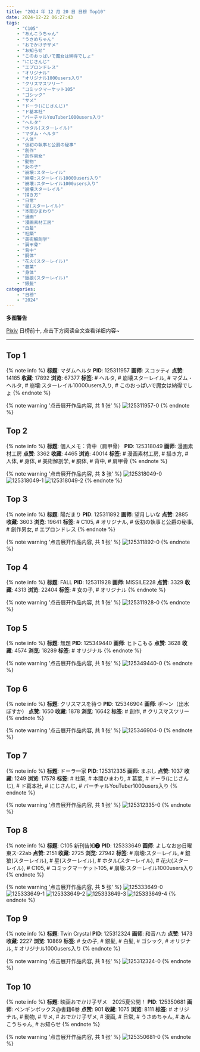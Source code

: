 ```yaml
---
title: "2024 年 12 月 20 日 日榜 Top10"
date: 2024-12-22 06:27:43
tags:
    - "C105"
    - "あんこうちゃん"
    - "うさめちゃん"
    - "おでかけ子ザメ"
    - "お知らせ"
    - "このおっぱいで魔女は納得でしょ"
    - "にじさんじ"
    - "エプロンドレス"
    - "オリジナル"
    - "オリジナル1000users入り"
    - "クリスマスツリー"
    - "コミックマーケット105"
    - "ゴシック"
    - "サメ"
    - "ドーラ(にじさんじ)"
    - "ド葛本社"
    - "バーチャルYouTuber1000users入り"
    - "ヘルタ"
    - "ホタル(スターレイル)"
    - "マダム・ヘルタ"
    - "人体"
    - "仮初の執事と公爵の秘事"
    - "創作"
    - "創作男女"
    - "動物"
    - "女の子"
    - "崩壊:スターレイル"
    - "崩壊:スターレイル10000users入り"
    - "崩壊:スターレイル1000users入り"
    - "崩壊スターレイル"
    - "描き方"
    - "日常"
    - "星(スターレイル)"
    - "本間ひまわり"
    - "漫画"
    - "漫画素材工房"
    - "白髪"
    - "社築"
    - "美術解剖学"
    - "肩甲骨"
    - "背中"
    - "胴体"
    - "花火(スターレイル)"
    - "葛葉"
    - "身体"
    - "銀狼(スターレイル)"
    - "銀髪"
categories:
    - "日榜"
    - "2024"
---
```


<i class="fa fa-triangle-exclamation"></i>**多图警告**<i class="fa fa-triangle-exclamation"></i>

[Pixiv](https://www.pixiv.net/) 日榜前十, 点击下方阅读全文查看详细内容~

<!-- more -->

---

## Top 1

{% note info %}
**标题**: マダムヘルタ
**PID**: 125311957 **画师**: スコッティ
**点赞**: 14185 **收藏**: 17892 **浏览**: 67377
**标签**: # ヘルタ, # 崩壊スターレイル, # マダム・ヘルタ, # 崩壊:スターレイル10000users入り, # このおっぱいで魔女は納得でしょ
{% endnote %}

{% note warning '点击展开作品内容, 共 **1** 张' %}
![125311957-0](https://i.pixiv.re/img-original/img/2024/12/19/00/00/52/125311957_p0.jpg)
{% endnote %}

## Top 2

{% note info %}
**标题**: 個人メモ：背中（肩甲骨）
**PID**: 125318049 **画师**: 漫画素材工房
**点赞**: 3362 **收藏**: 4465 **浏览**: 40014
**标签**: # 漫画素材工房, # 描き方, # 人体, # 身体, # 美術解剖学, # 胴体, # 背中, # 肩甲骨
{% endnote %}

{% note warning '点击展开作品内容, 共 **3** 张' %}
![125318049-0](https://i.pixiv.re/img-original/img/2024/12/19/06/00/09/125318049_p0.jpg)
![125318049-1](https://i.pixiv.re/img-original/img/2024/12/19/06/00/09/125318049_p1.jpg)
![125318049-2](https://i.pixiv.re/img-original/img/2024/12/19/06/00/09/125318049_p2.jpg)
{% endnote %}

## Top 3

{% note info %}
**标题**: 陽だまり
**PID**: 125311892 **画师**: 望月しいな
**点赞**: 2885 **收藏**: 3603 **浏览**: 19641
**标签**: # C105, # オリジナル, # 仮初の執事と公爵の秘事, # 創作男女, # エプロンドレス
{% endnote %}

{% note warning '点击展开作品内容, 共 **1** 张' %}
![125311892-0](https://i.pixiv.re/img-original/img/2024/12/19/00/00/33/125311892_p0.jpg)
{% endnote %}

## Top 4

{% note info %}
**标题**: FALL
**PID**: 125311928 **画师**: MISSILE228
**点赞**: 3329 **收藏**: 4313 **浏览**: 22404
**标签**: # 女の子, # オリジナル
{% endnote %}

{% note warning '点击展开作品内容, 共 **1** 张' %}
![125311928-0](https://i.pixiv.re/img-original/img/2024/12/19/00/00/44/125311928_p0.jpg)
{% endnote %}

## Top 5

{% note info %}
**标题**: 無題
**PID**: 125349440 **画师**: ヒトこもる
**点赞**: 3628 **收藏**: 4574 **浏览**: 18289
**标签**: # オリジナル
{% endnote %}

{% note warning '点击展开作品内容, 共 **1** 张' %}
![125349440-0](https://i.pixiv.re/img-original/img/2024/12/20/10/57/16/125349440_p0.png)
{% endnote %}

## Top 6

{% note info %}
**标题**: クリスマスを待つ
**PID**: 125346904 **画师**: ポ～ン（出水ぽすか）
**点赞**: 1650 **收藏**: 1878 **浏览**: 16642
**标签**: # 創作, # クリスマスツリー
{% endnote %}

{% note warning '点击展开作品内容, 共 **1** 张' %}
![125346904-0](https://i.pixiv.re/img-original/img/2024/12/20/07/30/01/125346904_p0.jpg)
{% endnote %}

## Top 7

{% note info %}
**标题**: ドーラ一家
**PID**: 125312335 **画师**: まぶし
**点赞**: 1037 **收藏**: 1249 **浏览**: 17578
**标签**: # 社築, # 本間ひまわり, # 葛葉, # ドーラ(にじさんじ), # ド葛本社, # にじさんじ, # バーチャルYouTuber1000users入り
{% endnote %}

{% note warning '点击展开作品内容, 共 **1** 张' %}
![125312335-0](https://i.pixiv.re/img-original/img/2024/12/19/00/05/41/125312335_p0.jpg)
{% endnote %}

## Top 8

{% note info %}
**标题**: C105 新刊告知➋
**PID**: 125333649 **画师**: よしなお@日曜 東ス-22ab
**点赞**: 2151 **收藏**: 2725 **浏览**: 27942
**标签**: # 崩壊:スターレイル, # 銀狼(スターレイル), # 星(スターレイル), # ホタル(スターレイル), # 花火(スターレイル), # C105, # コミックマーケット105, # 崩壊:スターレイル1000users入り
{% endnote %}

{% note warning '点击展开作品内容, 共 **5** 张' %}
![125333649-0](https://i.pixiv.re/img-original/img/2024/12/19/20/58/40/125333649_p0.jpg)
![125333649-1](https://i.pixiv.re/img-original/img/2024/12/19/20/58/40/125333649_p1.jpg)
![125333649-2](https://i.pixiv.re/img-original/img/2024/12/19/20/58/40/125333649_p2.jpg)
![125333649-3](https://i.pixiv.re/img-original/img/2024/12/19/20/58/40/125333649_p3.jpg)
![125333649-4](https://i.pixiv.re/img-original/img/2024/12/19/20/58/40/125333649_p4.jpg)
{% endnote %}

## Top 9

{% note info %}
**标题**: Twin Crystal
**PID**: 125312324 **画师**: 和音ハカ
**点赞**: 1473 **收藏**: 2227 **浏览**: 10869
**标签**: # 女の子, # 銀髪, # 白髪, # ゴシック, # オリジナル, # オリジナル1000users入り
{% endnote %}

{% note warning '点击展开作品内容, 共 **1** 张' %}
![125312324-0](https://i.pixiv.re/img-original/img/2024/12/19/00/05/25/125312324_p0.jpg)
{% endnote %}

## Top 10

{% note info %}
**标题**: 映画おでかけ子ザメ　2025夏公開！
**PID**: 125350681 **画师**: ペンギンボックス@書籍6巻
**点赞**: 901 **收藏**: 1075 **浏览**: 8111
**标签**: # オリジナル, # 動物, # サメ, # おでかけ子ザメ, # 漫画, # 日常, # うさめちゃん, # あんこうちゃん, # お知らせ
{% endnote %}

{% note warning '点击展开作品内容, 共 **1** 张' %}
![125350681-0](https://i.pixiv.re/img-original/img/2024/12/20/12/14/38/125350681_p0.jpg)
{% endnote %}
